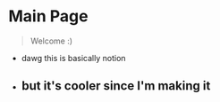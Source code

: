 # Main Page
> Welcome :)
* dawg this is basically notion
* but it's cooler since I'm making it
  ---
